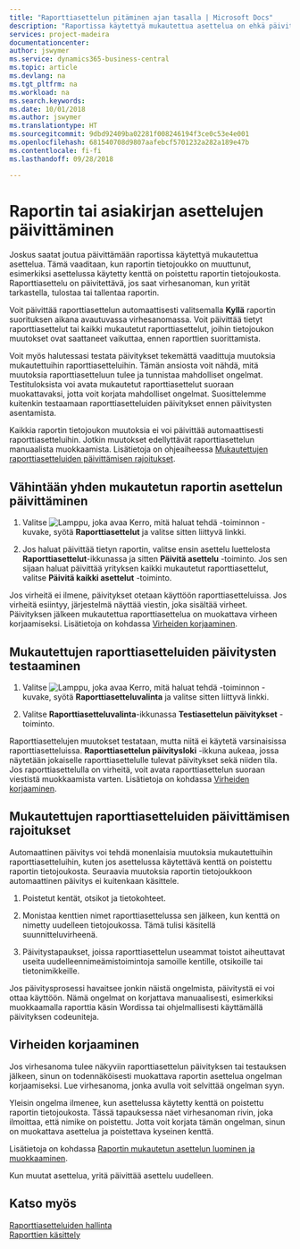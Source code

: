 ```yaml
---
title: "Raporttiasettelun pitäminen ajan tasalla | Microsoft Docs"
description: "Raportissa käytettyä mukautettua asettelua on ehkä päivitettävä. Tämä vaaditaan, kun raportin tietojoukko on muuttunut, esimerkiksi asettelussa käytetty kenttä on poistettu raportin tietojoukosta."
services: project-madeira
documentationcenter: 
author: jswymer
ms.service: dynamics365-business-central
ms.topic: article
ms.devlang: na
ms.tgt_pltfrm: na
ms.workload: na
ms.search.keywords: 
ms.date: 10/01/2018
ms.author: jswymer
ms.translationtype: HT
ms.sourcegitcommit: 9dbd92409ba02281f008246194f3ce0c53e4e001
ms.openlocfilehash: 681540708d9807aafebcf5701232a282a189e47b
ms.contentlocale: fi-fi
ms.lasthandoff: 09/28/2018

---
```

# <a name="updating-report-or-document-layouts"></a>Raportin tai asiakirjan asettelujen päivittäminen
Joskus saatat joutua päivittämään raportissa käytettyä mukautettua asettelua. Tämä vaaditaan, kun raportin tietojoukko on muuttunut, esimerkiksi asettelussa käytetty kenttä on poistettu raportin tietojoukosta. Raporttiasettelu on päivitettävä, jos saat virhesanoman, kun yrität tarkastella, tulostaa tai tallentaa raportin.  
  
Voit päivittää raporttiasettelun automaattisesti valitsemalla **Kyllä** raportin suorituksen aikana avautuvassa virhesanomassa. Voit päivittää tietyt raporttiasettelut tai kaikki mukautetut raporttiasettelut, joihin tietojoukon muutokset ovat saattaneet vaikuttaa, ennen raporttien suorittamista.  
  
Voit myös halutessasi testata päivitykset tekemättä vaadittuja muutoksia mukautettuihin raporttiasetteluihin. Tämän ansiosta voit nähdä, mitä muutoksia raporttiasetteluun tulee ja tunnistaa mahdolliset ongelmat. Testituloksista voi avata mukautetut raporttiasettelut suoraan muokattavaksi, jotta voit korjata mahdolliset ongelmat. Suosittelemme kuitenkin testaamaan raporttiasetteluiden päivitykset ennen päivitysten asentamista.  
  
Kaikkia raportin tietojoukon muutoksia ei voi päivittää automaattisesti raporttiasetteluihin. Jotkin muutokset edellyttävät raporttiasettelun manuaalista muokkaamista. Lisätietoja on ohjeaiheessa [Mukautettujen raporttiasetteluiden päivittämisen rajoitukset](ui-update-report-layouts.md#UpdateLimitations).  
  
## <a name="to-update-one-or-more-custom-report-layouts"></a>Vähintään yhden mukautetun raportin asettelun päivittäminen  
  
1.  Valitse ![Lamppu, joka avaa Kerro, mitä haluat tehdä -toiminnon](media/ui-search/search_small.png "Kerro, mitä haluat tehdä") -kuvake, syötä **Raporttiasettelut** ja valitse sitten liittyvä linkki.  
  
2.  Jos haluat päivittää tietyn raportin, valitse ensin asettelu luettelosta **Raporttiasettelut**-ikkunassa ja sitten **Päivitä asettelu** -toiminto. Jos sen sijaan haluat päivittää yrityksen kaikki mukautetut raporttiasettelut, valitse **Päivitä kaikki asettelut** -toiminto.  

Jos virheitä ei ilmene, päivitykset otetaan käyttöön raporttiasetteluissa. Jos virheitä esiintyy, järjestelmä näyttää viestin, joka sisältää virheet. Päivityksen jälkeen mukautettua raporttiasettelua on muokattava virheen korjaamiseksi. Lisätietoja on kohdassa [Virheiden korjaaminen](ui-update-report-layouts.md#FixErrors).  

## <a name="to-test-custom-report-layout-updates"></a>Mukautettujen raporttiasetteluiden päivitysten testaaminen  
  
1.  Valitse ![Lamppu, joka avaa Kerro, mitä haluat tehdä -toiminnon](media/ui-search/search_small.png "Kerro, mitä haluat tehdä") -kuvake, syötä **Raporttiasetteluvalinta** ja valitse sitten liittyvä linkki.  
  
2.  Valitse **Raporttiasetteluvalinta**-ikkunassa **Testiasettelun päivitykset** -toiminto.  
  
 Raporttiasettelujen muutokset testataan, mutta niitä ei käytetä varsinaisissa raporttiasetteluissa. **Raporttiasettelun päivitysloki** -ikkuna aukeaa, jossa näytetään jokaiselle raporttiasettelulle tulevat päivitykset sekä niiden tila. Jos raporttiasettelulla on virheitä, voit avata raporttiasettelun suoraan viestistä muokkaamista varten. Lisätietoja on kohdassa [Virheiden korjaaminen](ui-update-report-layouts.md#FixErrors).  
  
##  <a name="UpdateLimitations"></a> Mukautettujen raporttiasetteluiden päivittämisen rajoitukset  
 Automaattinen päivitys voi tehdä monenlaisia muutoksia mukautettuihin raporttiasetteluihin, kuten jos asettelussa käytettävä kenttä on poistettu raportin tietojoukosta. Seuraavia muutoksia raportin tietojoukkoon automaattinen päivitys ei kuitenkaan käsittele.  
  
1.  Poistetut kentät, otsikot ja tietokohteet.  
  
2.  Monistaa kenttien nimet raporttiasettelussa sen jälkeen, kun kenttä on nimetty uudelleen tietojoukossa. Tämä tulisi käsitellä suunnitteluvirheenä.  
  
3.  Päivitystapaukset, joissa raporttiasettelun useammat toistot aiheuttavat useita uudelleennimeämistoimintoja samoille kentille, otsikoille tai tietonimikkeille.  
  
 Jos päivitysprosessi havaitsee jonkin näistä ongelmista, päivitystä ei voi ottaa käyttöön. Nämä ongelmat on korjattava manuaalisesti, esimerkiksi muokkaamalla raporttia käsin Wordissa tai ohjelmallisesti käyttämällä päivityksen codeuniteja.  
  
##  <a name="FixErrors"></a> Virheiden korjaaminen  
 Jos virhesanoma tulee näkyviin raporttiasettelun päivityksen tai testauksen jälkeen, sinun on todennäköisesti muokattava raportin asettelua ongelman korjaamiseksi. Lue virhesanoma, jonka avulla voit selvittää ongelman syyn.  
  
 Yleisin ongelma ilmenee, kun asettelussa käytetty kenttä on poistettu raportin tietojoukosta. Tässä tapauksessa näet virhesanoman rivin, joka ilmoittaa, että nimike on poistettu. Jotta voit korjata tämän ongelman, sinun on muokattava asettelua ja poistettava kyseinen kenttä.  
  
 Lisätietoja on kohdassa [Raportin mukautetun asettelun luominen ja muokkaaminen](ui-how-create-custom-report-layout.md#ModifyCustomLayout).  
  
 Kun muutat asettelua, yritä päivittää asettelu uudelleen.  
  
## <a name="see-also"></a>Katso myös  
 [Raporttiasetteluiden hallinta](ui-manage-report-layouts.md)  
 [Raporttien käsittely](ui-work-report.md)  
